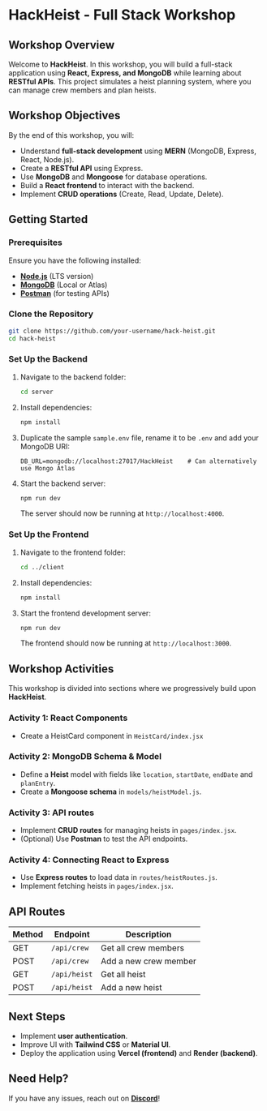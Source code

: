 # HackHeist - Full Stack Workshop

## Workshop Overview
Welcome to **HackHeist**. In this workshop, you will build a full-stack application using **React, Express, and MongoDB** while learning about **RESTful APIs**. This project simulates a heist planning system, where you can manage crew members and plan heists.

## Workshop Objectives
By the end of this workshop, you will:
- Understand **full-stack development** using **MERN** (MongoDB, Express, React, Node.js).
- Create a **RESTful API** using Express.
- Use **MongoDB** and **Mongoose** for database operations.
- Build a **React frontend** to interact with the backend.
- Implement **CRUD operations** (Create, Read, Update, Delete).

## Getting Started

### Prerequisites
Ensure you have the following installed:
- [**Node.js**](https://nodejs.org/) (LTS version)
- [**MongoDB**](https://www.mongodb.com/) (Local or Atlas)
- [**Postman**](https://www.postman.com/downloads/) (for testing APIs)

### Clone the Repository
```bash
git clone https://github.com/your-username/hack-heist.git
cd hack-heist
```

### Set Up the Backend
1. Navigate to the backend folder:
   ```bash
   cd server
   ```
2. Install dependencies:
   ```bash
   npm install
   ```
3. Duplicate the sample `sample.env` file, rename it to be `.env` and add your MongoDB URI:
   ```
   DB_URL=mongodb://localhost:27017/HackHeist    # Can alternatively use Mongo Atlas
   ```
5. Start the backend server:
   ```bash
   npm run dev
   ```
   The server should now be running at `http://localhost:4000`.

### Set Up the Frontend
1. Navigate to the frontend folder:
   ```bash
   cd ../client
   ```
2. Install dependencies:
   ```bash
   npm install
   ```
3. Start the frontend development server:
   ```bash
   npm run dev
   ```
   The frontend should now be running at `http://localhost:3000`.

## Workshop Activities
This workshop is divided into sections where we progressively build upon **HackHeist**.

### Activity 1: React Components
- Create a HeistCard component in `HeistCard/index.jsx`

### Activity 2: MongoDB Schema & Model
- Define a **Heist** model with fields like `location`, `startDate`, `endDate` and `planEntry`.
- Create a **Mongoose schema** in `models/heistModel.js`.

### Activity 3: API routes
- Implement **CRUD routes** for managing heists in `pages/index.jsx`.
- (Optional) Use **Postman** to test the API endpoints.

### Activity 4: Connecting React to Express
- Use **Express routes** to load data in `routes/heistRoutes.js`.
- Implement fetching heists in `pages/index.jsx`.

## API Routes
| Method | Endpoint          | Description               |
|--------|------------------|----------------------------|
| GET    | `/api/crew`      | Get all crew members       |
| POST   | `/api/crew`      | Add a new crew member      |
| GET    | `/api/heist`     | Get all heist              |
| POST   | `/api/heist`     | Add a new heist            |

## Next Steps
- Implement **user authentication**.
- Improve UI with **Tailwind CSS** or **Material UI**.
- Deploy the application using **Vercel (frontend)** and **Render (backend)**.

## Need Help?
If you have any issues, reach out on [**Discord**](https://discord.gg/ceXK9Q59mE)!
